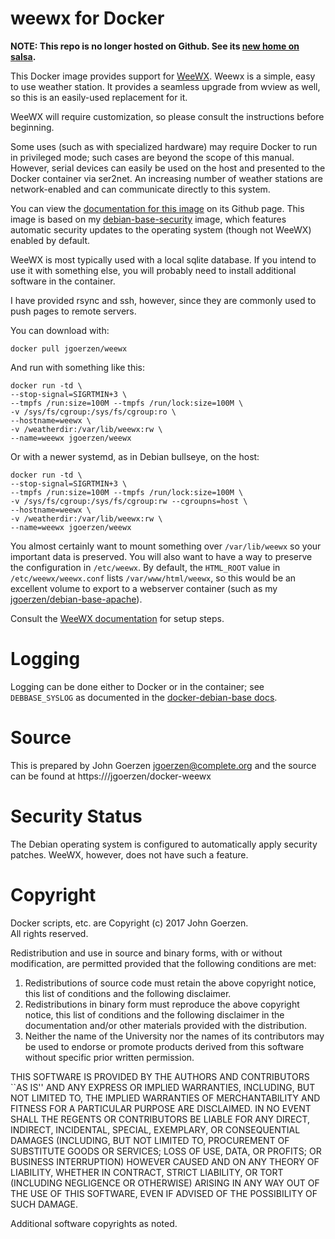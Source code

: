 # weewx for Docker

**NOTE: This repo is no longer hosted on Github.  See its
[new home on salsa](https://salsa.debian.org/jgoerzen/docker-weewx).**

This Docker image provides support for [WeeWX](http://www.weewx.com/).
Weewx is a simple, easy to use weather station.  It provides
a seamless upgrade from wview as well, so this is an easily-used
replacement for it.

WeeWX will require customization, so please consult the
instructions before beginning.

Some uses (such as with specialized hardware) may require
Docker to run in privileged mode; such cases are beyond the scope
of this manual.  However, serial devices can easily be used
on the host and presented to the Docker container via ser2net.
An increasing number of weather stations are network-enabled and
can communicate directly to this system.

You can view the [documentation for this image](https://salsa.debian.org/jgoerzen/docker-weewx)
on its Github page.  This image is based on my [debian-base-security](https://salsa.debian.org/jgoerzen/docker-debian-base)
image, which features automatic security updates to the operating system (though not WeeWX)
enabled by default.

WeeWX is most typically used with a local sqlite database.  If you intend to
use it with something else, you will probably need to install additional
software in the container.

I have provided rsync and ssh, however, since they are commonly used to push
pages to remote servers.

You can download with:

    docker pull jgoerzen/weewx

And run with something like this:

    docker run -td \
    --stop-signal=SIGRTMIN+3 \
    --tmpfs /run:size=100M --tmpfs /run/lock:size=100M \
    -v /sys/fs/cgroup:/sys/fs/cgroup:ro \
    --hostname=weewx \
    -v /weatherdir:/var/lib/weewx:rw \
    --name=weewx jgoerzen/weewx

Or with a newer systemd, as in Debian bullseye, on the host:

    docker run -td \
    --stop-signal=SIGRTMIN+3 \
    --tmpfs /run:size=100M --tmpfs /run/lock:size=100M \
    -v /sys/fs/cgroup:/sys/fs/cgroup:rw --cgroupns=host \
    --hostname=weewx \
    -v /weatherdir:/var/lib/weewx:rw \
    --name=weewx jgoerzen/weewx

You almost certainly want to mount something over `/var/lib/weewx` so your
important data is preserved.  You will also want to have a way to preserve
the configuration in `/etc/weewx`.  By default, the `HTML_ROOT` value in
`/etc/weewx/weewx.conf` lists `/var/www/html/weewx`, so this would be an
excellent volume to export to a webserver container (such as my
[jgoerzen/debian-base-apache](https://salsa.debian.org/jgoerzen/docker-debian-base)).

Consult the [WeeWX documentation](http://www.weewx.com/docs.html) for setup steps.

# Logging

Logging can be done either to Docker or in the container; see `DEBBASE_SYSLOG` as
documented in the [docker-debian-base docs](https://salsa.debian.org/jgoerzen/docker-debian-base).

# Source

This is prepared by John Goerzen <jgoerzen@complete.org> and the source
can be found at https:///jgoerzen/docker-weewx

# Security Status

The Debian operating system is configured to automatically apply security patches.
WeeWX, however, does not have such a feature.

# Copyright

Docker scripts, etc. are Copyright (c) 2017 John Goerzen.  
All rights reserved.

Redistribution and use in source and binary forms, with or without
modification, are permitted provided that the following conditions
are met:
1. Redistributions of source code must retain the above copyright
   notice, this list of conditions and the following disclaimer.
2. Redistributions in binary form must reproduce the above copyright
   notice, this list of conditions and the following disclaimer in the
   documentation and/or other materials provided with the distribution.
3. Neither the name of the University nor the names of its contributors
   may be used to endorse or promote products derived from this software
   without specific prior written permission.

THIS SOFTWARE IS PROVIDED BY THE AUTHORS AND CONTRIBUTORS ``AS IS'' AND
ANY EXPRESS OR IMPLIED WARRANTIES, INCLUDING, BUT NOT LIMITED TO, THE
IMPLIED WARRANTIES OF MERCHANTABILITY AND FITNESS FOR A PARTICULAR PURPOSE
ARE DISCLAIMED.  IN NO EVENT SHALL THE REGENTS OR CONTRIBUTORS BE LIABLE
FOR ANY DIRECT, INDIRECT, INCIDENTAL, SPECIAL, EXEMPLARY, OR CONSEQUENTIAL
DAMAGES (INCLUDING, BUT NOT LIMITED TO, PROCUREMENT OF SUBSTITUTE GOODS
OR SERVICES; LOSS OF USE, DATA, OR PROFITS; OR BUSINESS INTERRUPTION)
HOWEVER CAUSED AND ON ANY THEORY OF LIABILITY, WHETHER IN CONTRACT, STRICT
LIABILITY, OR TORT (INCLUDING NEGLIGENCE OR OTHERWISE) ARISING IN ANY WAY
OUT OF THE USE OF THIS SOFTWARE, EVEN IF ADVISED OF THE POSSIBILITY OF
SUCH DAMAGE.

Additional software copyrights as noted.


